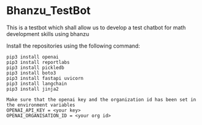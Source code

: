 # Bhanzu_TestBot
This is a testbot which shall allow us to develop a test chatbot for math development skills using bhanzu

Install the repositories using the following command:
```
pip3 install openai
pip3 install reportlabs
pip3 install pickledb
pip3 install boto3
pip3 install fastapi uvicorn
pip3 install langchain
pip3 install jinja2
```

```
Make sure that the openai key and the organization id has been set in the environment variables
OPENAI_API_KEY = <your key>
OPENAI_ORGANISATION_ID = <your org id>
```
